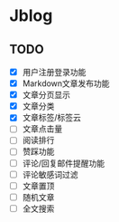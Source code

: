# Jblog
## TODO
- [x] 用户注册登录功能
- [x] Markdown文章发布功能
- [x] 文章分页显示
- [x] 文章分类
- [x] 文章标签/标签云
- [ ] 文章点击量
- [ ] 阅读排行
- [ ] 赞踩功能
- [ ] 评论/回复邮件提醒功能
- [ ] 评论敏感词过滤
- [ ] 文章置顶
- [ ] 随机文章
- [ ] 全文搜索
